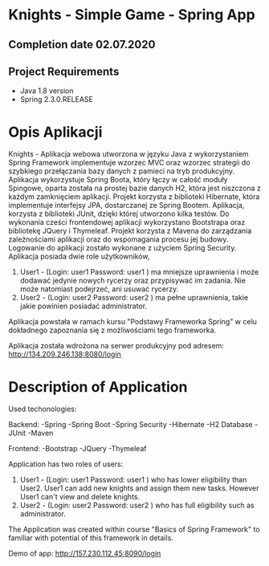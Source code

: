 # Knights - Simple Game - Spring App

## Completion date 02.07.2020

## Project Requirements
- Java 1.8 version
- Spring 2.3.0.RELEASE

# Opis Aplikacji

Knights - Aplikacja webowa utworzona w języku Java z wykorzystaniem Spring Framework implementuje wzorzec MVC 
oraz wzorzec strategii do szybkiego przełączania bazy danych z pamieci na tryb produkcyjny.
Aplikacja wykorzystuje Spring Boota, który łączy w całość moduły Spingowe, oparta została na
prostej bazie danych H2, która jest niszczona z każdym zamknięciem aplikacji.
Projekt korzysta z biblioteki Hibernate, która implementuje interfejsy JPA,
dostarczanej ze Spring Bootem. Aplikacja, korzysta z biblioteki JUnit, dzięki której utworzono kilka testów.
Do wykonania cześci frontendowej aplikacji wykorzystano Bootstrapa oraz bibliotekę JQuery i Thymeleaf.
Projekt korzysta z Mavena do zarządzania zależnościami aplikacji oraz do wspomagania procesu jej budowy.
Logowanie do aplikacji zostało wykonane z użyciem Spring Security. Aplikacja posiada dwie role użytkowników,
1. User1 - (Login: user1 Password: user1 ) ma mniejsze uprawnienia i może dodawać jedynie nowych rycerzy oraz przypisywać im zadania.
                                           Nie może natomiast podejrzeć, ani usuwać rycerzy.
2. User2 - (Login: user2 Password: user2 ) ma pełne uprawnienia, takie jakie powinien posiadać administrator.
	
Aplikacja powstała w ramach kursu "Podstawy Frameworka Spring" w celu dokładnego zapoznania się z możliwościami tego frameworka.

Aplikacja została wdrożona na serwer produkcyjny pod adresem: http://134.209.246.138:8080/login


# Description of Application
   Used techonologies:
   
   Backend:
   -Spring
   -Spring Boot
   -Spring Security
   -Hibernate
   -H2 Database 
   -JUnit
   -Maven
   
   Frontend:
   -Bootstrap
   -JQuery
   -Thymeleaf
  
  Application has two roles of users:
  1. User1 - (Login: user1 Password: user1 ) who has lower eligibility than User2. User1 can add new knights and assign them new tasks. However User1 can't view and delete knights.
  2. User2 - (Login: user2 Password: user2 ) who has full eligibility such as administrator.
  
  The Application was created within course "Basics of Spring Framework" to familiar with potential of this framework in details.
  
  Demo of app: http://157.230.112.45:8090/login
